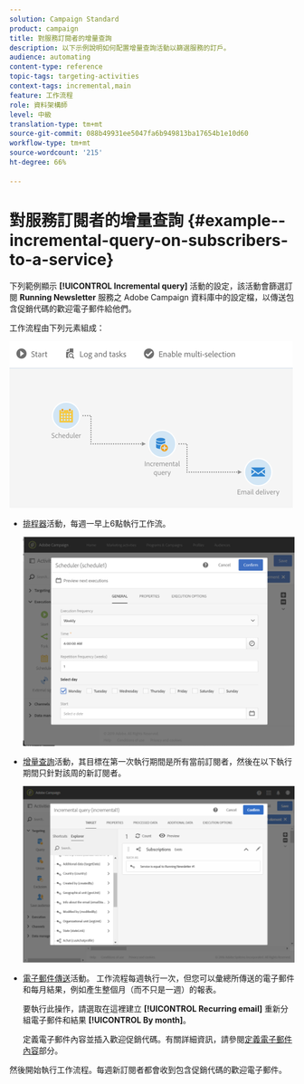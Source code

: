 ```yaml
---
solution: Campaign Standard
product: campaign
title: 對服務訂閱者的增量查詢
description: 以下示例說明如何配置增量查詢活動以篩選服務的訂戶。
audience: automating
content-type: reference
topic-tags: targeting-activities
context-tags: incremental,main
feature: 工作流程
role: 資料架構師
level: 中級
translation-type: tm+mt
source-git-commit: 088b49931ee5047fa6b949813ba17654b1e10d60
workflow-type: tm+mt
source-wordcount: '215'
ht-degree: 66%

---
```



# 對服務訂閱者的增量查詢 {#example--incremental-query-on-subscribers-to-a-service}

下列範例顯示 **[!UICONTROL Incremental query]** 活動的設定，該活動會篩選訂閱 **Running Newsletter** 服務之 Adobe Campaign 資料庫中的設定檔，以傳送包含促銷代碼的歡迎電子郵件給他們。

工作流程由下列元素組成：

![](assets/incremental_query_example1.png)

* [排程器](../../automating/using/scheduler.md)活動，每週一早上6點執行工作流。

   ![](assets/incremental_query_example2.png)

* [增量查詢](../../automating/using/incremental-query.md)活動，其目標在第一次執行期間是所有當前訂閱者，然後在以下執行期間只針對該周的新訂閱者。

   ![](assets/incremental_query_example3.png)

* [電子郵件傳送](../../automating/using/email-delivery.md)活動。 工作流程每週執行一次，但您可以彙總所傳送的電子郵件和每月結果，例如產生整個月（而不只是一週）的報表。

   要執行此操作，請選取在這裡建立 **[!UICONTROL Recurring email]** 重新分組電子郵件和結果 **[!UICONTROL By month]**。

   定義電子郵件內容並插入歡迎促銷代碼。有關詳細資訊，請參閱[定義電子郵件內容](../../designing/using/personalization.md)部分。

然後開始執行工作流程。每週新訂閱者都會收到包含促銷代碼的歡迎電子郵件。

